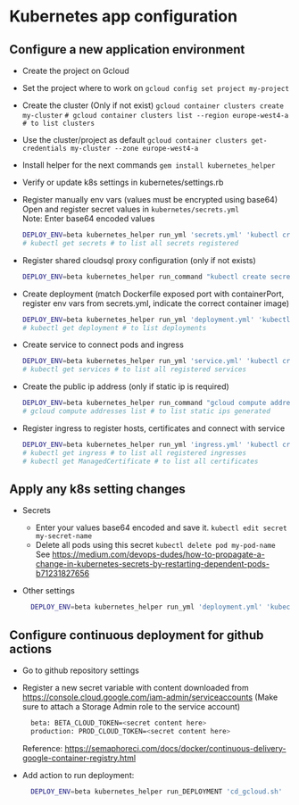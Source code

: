 # Kubernetes app configuration

## Configure a new application environment
- Create the project on Gcloud
- Set the project where to work on
    `gcloud config set project my-project`
    
- Create the cluster (Only if not exist)
    `gcloud container clusters create my-cluster`
    `# gcloud container clusters list --region europe-west4-a # to list clusters`
  
- Use the cluster/project as default
    `gcloud container clusters get-credentials my-cluster --zone europe-west4-a`
  
- Install helper for the next commands
  `gem install kubernetes_helper`
  
- Verify or update k8s settings in kubernetes/settings.rb
    
- Register manually env vars (values must be encrypted using base64) 
    Open and register secret values in `kubernetes/secrets.yml`     
    Note: Enter base64 encoded values
    ```bash
    DEPLOY_ENV=beta kubernetes_helper run_yml 'secrets.yml' 'kubectl create'
    # kubectl get secrets # to list all secrets registered
    ```
    
- Register shared cloudsql proxy configuration (only if not exists)
    ```bash
    DEPLOY_ENV=beta kubernetes_helper run_command "kubectl create secret generic <%=deployment.cloud_secret_name%> --from-file=credentials.json=<path-to-downloaded/credentials.json>"
    ```

- Create deployment (match Dockerfile exposed port with containerPort, register env vars from secrets.yml, indicate the correct container image)
    ```bash
    DEPLOY_ENV=beta kubernetes_helper run_yml 'deployment.yml' 'kubectl create'
    # kubectl get deployment # to list deployments
    ```

- Create service to connect pods and ingress
    ```bash
    DEPLOY_ENV=beta kubernetes_helper run_yml 'service.yml' 'kubectl create'
    # kubectl get services # to list all registered services
    ```

- Create the public ip address (only if static ip is required)
    ```bash
    DEPLOY_ENV=beta kubernetes_helper run_command "gcloud compute addresses create <%=ingress.ip_name%> --global"
    # gcloud compute addresses list # to list static ips generated 
    ```
  
- Register ingress to register hosts, certificates and connect with service
    ```bash
    DEPLOY_ENV=beta kubernetes_helper run_yml 'ingress.yml' 'kubectl create'
    # kubectl get ingress # to list all registered ingresses
    # kubectl get ManagedCertificate # to list all certificates
    ```

## Apply any k8s setting changes
- Secrets
  - Enter your values base64 encoded and save it.
    `kubectl edit secret my-secret-name`        
  - Delete all pods using this secret
    `kubectl delete pod my-pod-name`   
    See https://medium.com/devops-dudes/how-to-propagate-a-change-in-kubernetes-secrets-by-restarting-dependent-pods-b71231827656
  
- Other settings
  ```bash
    DEPLOY_ENV=beta kubernetes_helper run_yml 'deployment.yml' 'kubectl apply'
  ```

## Configure continuous deployment for github actions
* Go to github repository settings
* Register a new secret variable with content downloaded from https://console.cloud.google.com/iam-admin/serviceaccounts  (Make sure to attach a Storage Admin role to the service account)
  ```bash
    beta: BETA_CLOUD_TOKEN=<secret content here>
    production: PROD_CLOUD_TOKEN=<secret content here>
  ```
  Reference: https://semaphoreci.com/docs/docker/continuous-delivery-google-container-registry.html
  
* Add action to run deployment:
  ```bash
    DEPLOY_ENV=beta kubernetes_helper run_DEPLOYMENT 'cd_gcloud.sh'
  ```  